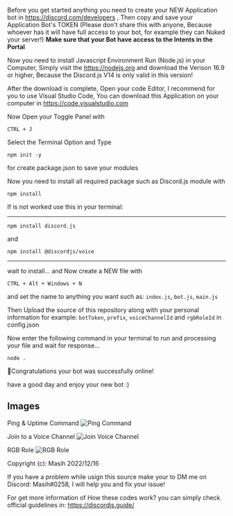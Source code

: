 Before you get started anything you need to create your NEW Application bot in https://discord.com/developers , Then copy and save your Application Bot's TOKEN (Please don't share this with anyone, Because whoever has it will have full access to your bot, for example they can Nuked your server!)
**Make sure that your Bot have access to the Intents in the Portal**

Now you need to install Javascript Environment Run (Node.js) in your Computer, Simply visit the https://nodejs.org and download the Verison 16.9 or higher, Because the Discord.js V14 is only valid in this version!

After the download is complete, Open your code Editor, I recommend for you to use Visual Studio Code, You can download this Application on your computer in https://code.visualstudio.com

Now Open your Toggle Panel with
```
CTRL + J 
```
Select the Terminal Option and Type
```
npm init -y
```
for create package.json to save your modules

Now you need to install all required package such as Discord.js module with
```
npm install
```
If is not worked use this in your terminal:
<hr>

```
npm install discord.js
```
and
```
npm install @discordjs/voice
```

<hr>

wait to install...
and Now create a NEW file with
```
CTRL + Alt + Windows + N
```
and set the name to anything you want such as: `index.js`, `bot.js`, `main.js`

Then Upload the source of this repository along with your personal information for example: `botToken`, `prefix`, `voiceChannelId` and `rgbRoleId` in config.json

Now enter the following command in your terminal to run and processing your file and wait for response...
``` 
node .
```

🎉Congratulations your bot was successfully online!


have a good day and enjoy your new bot :)



## Images
Ping & Uptime Command ![Ping Command](https://cdn.discordapp.com/attachments/929430663529119815/1091620278691438602/image.png) 

Join to a Voice Channel ![Join Voice Channel](https://cdn.discordapp.com/attachments/929430663529119815/1091620505179656262/image.png) 

RGB Role ![RGB Role](https://cdn.discordapp.com/attachments/929430663529119815/1091621173298745364/image.png)

Copyright (c): Masih 2022/12/16

If you have a problem while usign this source make your to DM me on Discord: Masih#0258, I will help you and fix your issue!

For get more information of How these codes work? you can simply check official guidelines in: https://discordjs.guide/
